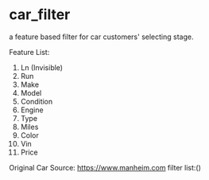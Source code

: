 car_filter
==========

a feature based filter for car customers' selecting stage.

Feature List:
1. Ln (Invisible)
2. Run
3. Make
4. Model
5. Condition
6. Engine
7. Type
8. Miles
9. Color
10. Vin
11. Price

Original Car Source:
https://www.manheim.com 
filter list:()
